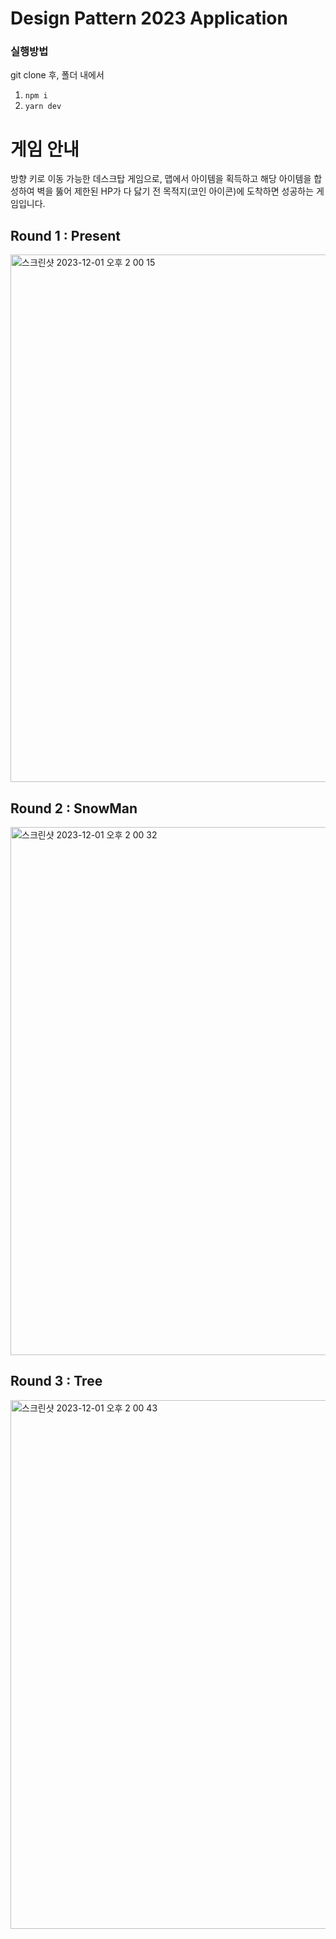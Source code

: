 # Design Pattern 2023 Application
### 실행방법
git clone 후, 폴더 내에서 
1. `npm i`
2. `yarn dev`

# 게임 안내
방향 키로 이동 가능한 데스크탑 게임으로, 맵에서 아이템을 획득하고 해당 아이템을 합성하여 벽을 뚫어 제한된 HP가 다 닳기 전 목적지(코인 아이콘)에 도착하면 성공하는 게임입니다.

## Round 1 : Present
<img width="844" alt="스크린샷 2023-12-01 오후 2 00 15" src="https://github.com/2023-2-Design-Pattern/Application-Client/assets/74502924/3687b053-1fe0-4f34-b6e9-4f0763a7ddcc">

## Round 2 : SnowMan
<img width="845" alt="스크린샷 2023-12-01 오후 2 00 32" src="https://github.com/2023-2-Design-Pattern/Application-Client/assets/74502924/2224e73c-69e3-4ba2-95b6-a31dbf385827">

## Round 3 : Tree
<img width="846" alt="스크린샷 2023-12-01 오후 2 00 43" src="https://github.com/2023-2-Design-Pattern/Application-Client/assets/74502924/77f3a072-cc03-4671-96b7-2cfffdf30bb9">
